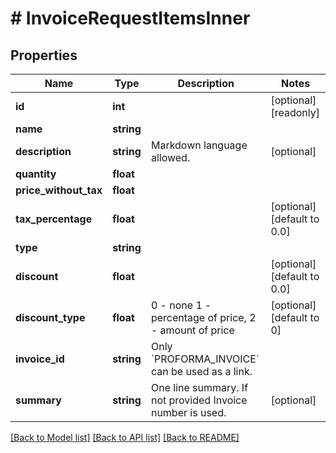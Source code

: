 # # InvoiceRequestItemsInner

## Properties

Name | Type | Description | Notes
------------ | ------------- | ------------- | -------------
**id** | **int** |  | [optional] [readonly]
**name** | **string** |  |
**description** | **string** | Markdown language allowed. | [optional]
**quantity** | **float** |  |
**price_without_tax** | **float** |  |
**tax_percentage** | **float** |  | [optional] [default to 0.0]
**type** | **string** |  |
**discount** | **float** |  | [optional] [default to 0.0]
**discount_type** | **float** | 0 - none 1 - percentage of price, 2 - amount of price | [optional] [default to 0]
**invoice_id** | **string** | Only &#x60;PROFORMA_INVOICE&#x60; can be used as a link. |
**summary** | **string** | One line summary. If not provided Invoice number is used. | [optional]

[[Back to Model list]](../../README.md#models) [[Back to API list]](../../README.md#endpoints) [[Back to README]](../../README.md)
